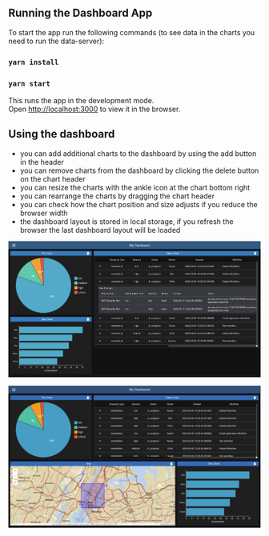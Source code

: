 ## Running the Dashboard App

To start the app run the following commands (to see data in the charts you need to run the data-server):

### `yarn install`
### `yarn start`

This runs the app in the development mode.\
Open [http://localhost:3000](http://localhost:3000) to view it in the browser.

## Using the dashboard
- you can add additional charts to the dashboard by using the add button in the header
- you can remove charts from the dashboard by clicking the delete button on the chart header
- you can resize the charts with the ankle icon at the chart bottom right
- you can rearrange the charts by dragging the chart header
- you can check how the chart position and size adjusts if you reduce the browser width
- the dashboard layout is stored in local storage, if you refresh the browser the last dashboard layout will be loaded

![Screenshot of the dashboard](https://github.com/hjerger/dashboard/blob/main/Screenshot1.png)

![Screenshot of the dashboard](https://github.com/hjerger/dashboard/blob/main/Screenshot2.png)

